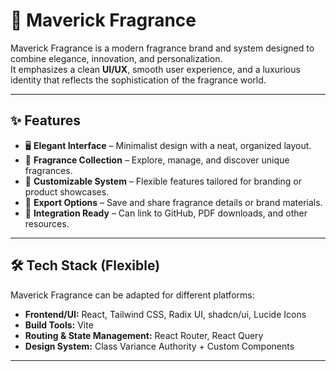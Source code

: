 # 🌸 Maverick Fragrance

Maverick Fragrance is a modern fragrance brand and system designed to combine elegance, innovation, and personalization.  
It emphasizes a clean **UI/UX**, smooth user experience, and a luxurious identity that reflects the sophistication of the fragrance world.

---

## ✨ Features
- 🖥️ **Elegant Interface** – Minimalist design with a neat, organized layout.  
- 🌺 **Fragrance Collection** – Explore, manage, and discover unique fragrances.  
- 🧩 **Customizable System** – Flexible features tailored for branding or product showcases.  
- 📄 **Export Options** – Save and share fragrance details or brand materials.  
- 🔗 **Integration Ready** – Can link to GitHub, PDF downloads, and other resources.  

---

## 🛠️ Tech Stack (Flexible)
Maverick Fragrance can be adapted for different platforms:  
- **Frontend/UI:** React, Tailwind CSS, Radix UI, shadcn/ui, Lucide Icons  
- **Build Tools:** Vite  
- **Routing & State Management:** React Router, React Query  
- **Design System:** Class Variance Authority + Custom Components  

---

